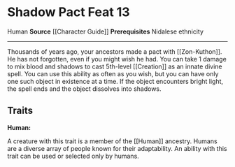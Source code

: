 ﻿---
actions: null
cost: null
element: null
feat: Shadow Pact
frequency: null
heighten_level: null
id: '958'
level: '13'
name: Shadow Pact
prerequisite: Nidalese ethnicity
rarity: Common
requirement: null
school: null
source: '[[DATABASE/source/Character Guide|Character Guide]]'
subcategory: null
trait:
- '[[DATABASE/trait/Human|Human]]'
trigger: null
type: Feat

---
# Shadow Pact <span class="item-type">Feat 13</span>

<span class="item-trait">Human</span>
**Source** [[Character Guide]] 
**Prerequisites** Nidalese ethnicity

---
Thousands of years ago, your ancestors made a pact with [[Zon-Kuthon]]. He has not forgotten, even if you might wish he had. You can take 1 damage to mix blood and shadows to cast 5th-level [[Creation]] as an innate divine spell. You can use this ability as often as you wish, but you can have only one such object in existence at a time. If the object encounters bright light, the spell ends and the object dissolves into shadows.

## Traits

**Human:**

A creature with this trait is a member of the [[Human]] ancestry. Humans are a diverse array of people known for their adaptability. An ability with this trait can be used or selected only by humans.